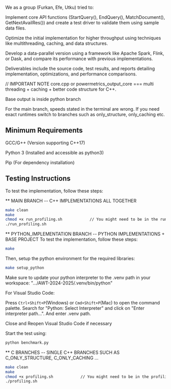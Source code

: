We as a group (Furkan, Efe, Utku) tried to:

Implement core API functions (StartQuery(), EndQuery(), MatchDocument(), GetNextAvailRes()) and create a test driver to validate them using sample data files.

Optimize the initial implementation for higher throughput using techniques like multithreading, caching, and data structures.

Develop a data-parallel version using a framework like Apache Spark, Flink, or Dask, and compare its performance with previous implementations.

Deliverables include the source code, test results, and reports detailing implementation, optimizations, and performance comparisons.

// IMPORTANT NOTE
core.cpp or powermetrics_output_core === multi threading + caching + better code structure for C++.

Base output is inside python branch

For the main branch, speeds stated in the terminal are wrong. If you need exact runtimes switch to branches such as only_structure, only_caching etc.

## Minimum Requirements

GCC/G++ (Version supporting C++17)

Python 3 (Installed and accessible as python3)

Pip (For dependency installation)

## Testing Instructions

To test the implementation, follow these steps:

\*\* MAIN BRANCH -- C++ IMPLEMENTATIONS ALL TOGETHER

```bash
make clean
make
chmod +x run_profiling.sh            // You might need to be in the run_profiling.sh directory
./run_profiling.sh
```

\*\* PYTHON_IMPLEMENTATION BRANCH -- PYTHON IMPLEMENTATIONS + BASE PROJECT
To test the implementation, follow these steps:

```bash
make
```

Then, setup the python environment for the required libraries:

```bash
make setup_python
```

Make sure to update your python interpreter to the .venv path in your workspace:
".../AWT-2024-2025/.venv/bin/python"

For Visual Studio Code:

Press `Ctrl+Shift+P`(Windows) or `Cmd+Shift+P`(Mac) to open the command palette.
Search for "Python: Select Interpreter" and click on "Enter interpreter path...". And enter .venv path.

Close and Reopen Visual Studio Code if necessary

Start the test using:

```bash
python benchmark.py
```

\*\* C BRANCHES -- SINGLE C++ BRANCHES SUCH AS C_ONLY_STRUCTURE, C_ONLY_CACHING ...

```bash
make clean
make
chmod +x profiling.sh            // You might need to be in the profiling.sh directory
./profiling.sh
```
